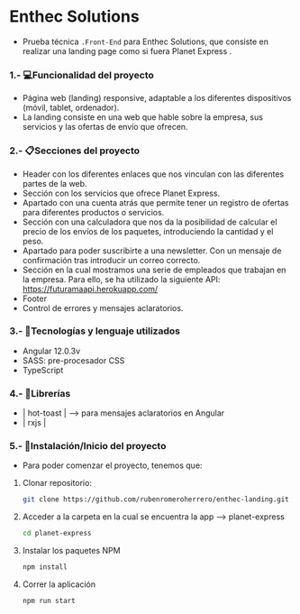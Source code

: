 # **Enthec Solutions**

- Prueba técnica `.Front-End` para Enthec Solutions, que consiste en realizar una landing page como si fuera Planet Express .

### 1.- 💻Funcionalidad del proyecto

- Página web (landing) responsive, adaptable a los diferentes dispositivos (móvil, tablet, ordenador).
- La landing consiste en una web que hable sobre la empresa, sus servicios y las ofertas de envío que ofrecen.

### 2.- 📋Secciones del proyecto

- Header con los diferentes enlaces que nos vinculan con las diferentes partes de la web.
- Sección con los servicios que ofrece Planet Express.
- Apartado con una cuenta atrás que permite tener un registro de ofertas para diferentes productos o servicios.
- Sección con una calculadora que nos da la posibilidad de calcular el precio de los envíos de los paquetes,
  introduciendo la cantidad y el peso.
- Apartado para poder suscribirte a una newsletter. Con un mensaje de confirmación tras introducir un correo correcto.
- Sección en la cual mostramos una serie de empleados que trabajan en la empresa. Para ello, se ha utilizado
  la siguiente API: https://futuramaapi.herokuapp.com/
- Footer
- Control de errores y mensajes aclaratorios.

### 3.- 📣Tecnologías y lenguaje utilizados

- Angular 12.0.3v
- SASS: pre-procesador CSS
- TypeScript

### 4.- 📂Librerías

- | hot-toast | --> para mensajes aclaratorios en Angular
- | rxjs |

### 5.- 🔧Instalación/Inicio del proyecto

- Para poder comenzar el proyecto, tenemos que:

1. Clonar repositorio:
   ```sh
   git clone https://github.com/rubenromeroherrero/enthec-landing.git
   ```
2. Acceder a la carpeta en la cual se encuentra la app --> planet-express

   ```sh
   cd planet-express
   ```

3. Instalar los paquetes NPM
   ```sh
   npm install
   ```
4. Correr la aplicación
   ```sh
   npm run start
   ```
